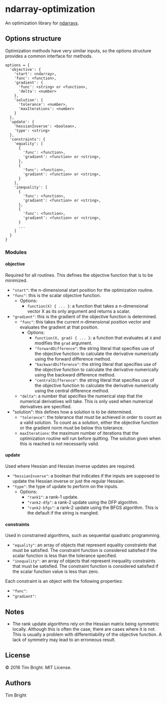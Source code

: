 # ndarray-optimization

An optimization library for [ndarrays](https://github.com/scijs/ndarray).

## Options structure

Optimization methods have very similar inputs, so the options structure provides a common interface for methods.

```
options = {
  'objective': {
    'start': <ndarray>,
    'func': <function>,
    'gradient': {
      'func': <string> or <function>,
      'delta': <number>
    },
    'solution': {
      'tolerance': <number>,
      'maxIterations': <number>
    }
  },
  'update': {
    'hessianInverse': <boolean>,
    'type': <string>
  },
  'constraints': {
    'equality': [
      {
        'func': <function>,
        'gradient': <function> or <string>,
      },
      {
        'func': <function>,
        'gradient': <function> or <string>,
      }
    ],
    'inequality': [
      {
        'func': <function>,
        'gradient': <function> or <string>,
      },
      {
        'func': <function>,
        'gradient': <function> or <string>,
      }
      ...
    ]
  }
}
```

### Modules

#### objective

Required for all routines. This defines the objective function that is to be minimized.

- `"start"`: the n-dimensional start position for the optimization routine.
- `"func"`: this is the scalar objective function.
  - Options:
    - `function(X) { ... }`:  a function that takes a n-dimensional vector X as its only argument and returns a scalar.
- `"gradient"`: this is the gradient of the objective function is determined.
  - `"func"`: this takes the current n-dimensional position vector and evaluates the gradient at that position.
    - Options:
      - `function(X, grad) { ... }`: a function that evaluates at `X` and modifies the `grad` argument.
      - `"forwardDifference"`: the string literal that specifies use of the objective function to calculate the derivative numerically using the forward difference method.
      - `"backwardDifference"`: the string literal that specifies use of the objective function to calculate the derivative numerically using the backward difference method.
      - `"centralDifference"`: the string literal that specifies use of the objective function to calculate the derivative numerically using the central difference method.
  - `"delta"`: a number that specifies the numerical step that the numerical derivatives will take. This is only used when numerical derivatives are specified.
- "solution": this defines how a solution is to be determined.
  - `"tolerance"`: the tolerance that must be achieved in order to count as a valid solution. To count as a solution, either the objective function or the gradient norm must be below this tolerance.
  - `maxIterations`: the maximum number of iterations that the optimization routine will run before quitting. The solution given when this is reached is not necessarily valid.

#### update

Used where Hessian and Hessian inverse updates are required.

- `"hessianInverse"`: a boolean that indicates if the inputs are supposed to update the Hessian inverse or just the regular Hessian.
- `"type"`: the type of update to perform on the inputs.
  - Options:
    - `"rank1"`: a rank-1 update.
    - `"rank2-dfp"`: a rank-2 update using the DFP algorithm.
    - `"rank2-bfgs"`: a rank-2 update using the BFGS algorithm. This is the default if the string is mangled.

#### constraints

Used in constrained algorithms, such as sequential quadratic programming.

- `"equality"`: an array of objects that represent equality constraints that must be satisfied. The constraint function is considered satisfied if the scalar function is less than the tolerance specified.
- `"inequality"`: an array of objects that represent inequality constraints that must be satisfied. The constraint function is considered satisfied if the scalar function value is less than zero.

Each constraint is an object with the following properties:
- `"func"`:
- `"gradient"`:

## Notes

- The rank update algorithms rely on the Hessian matrix being symmetric locally. Although this is often the case, there are cases where it is not. This is usually a problem with differentiability of the objective function. A lack of symmetry may lead to an erroneous result.

## License

&copy; 2016 Tim Bright. MIT License.

## Authors

Tim Bright
